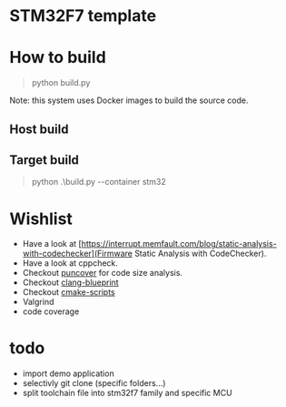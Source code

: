 # STM32F7 template


# How to build

> python build.py

Note: this system uses Docker images to build the source code.

## Host build

## Target build

> python .\build.py --container stm32




# Wishlist

* Have a look at [https://interrupt.memfault.com/blog/static-analysis-with-codechecker](Firmware Static Analysis with CodeChecker).
* Have a look at cppcheck.
* Checkout [puncover](https://github.com/HBehrens/puncover) for code size analysis.
* Checkout [clang-blueprint](https://github.com/johnthagen/clang-blueprint)
* Checkout [cmake-scripts](https://github.com/StableCoder/cmake-scripts)
* Valgrind
* code coverage

# todo

* import demo application
* selectivly git clone (specific folders...)
* split toolchain file into stm32f7 family and specific MCU